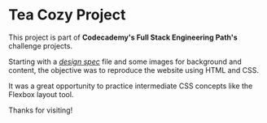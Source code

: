 # Tea Cozy Project

This project is part of **Codecademy's Full Stack Engineering Path's** challenge projects.

Starting with a [*design spec*](https://content.codecademy.com/courses/freelance-1/unit-4/img-tea-cozy-redline.jpg) file and some images for background and content, the objective was to reproduce the website using HTML and CSS.

It was a great opportunity to practice intermediate CSS concepts like the Flexbox layout tool.

Thanks for visiting!
